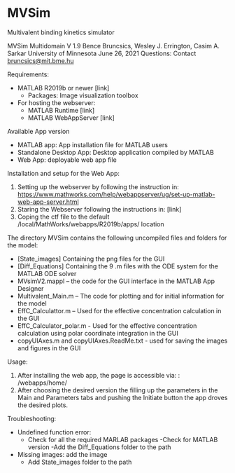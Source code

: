 # MVSim
Multivalent binding kinetics simulator

MVSim Multidomain V 1.9
Bence Bruncsics, Wesley J. Errington, Casim A. Sarkar University of Minnesota
June 26, 2021
Questions: Contact bruncsics@mit.bme.hu

Requirements:
- MATLAB R2019b or newer [link]
  - Packages: Image visualization toolbox
- For hosting the webserver:
  - MATLAB Runtime [link]
  - MATLAB WebAppServer [link]
  
Available App version
- MATLAB app: App installation file for MATLAB users
- Standalone Desktop App: Desktop application compiled by MATLAB
- Web App: deployable web app file

Installation and setup for the Web App:
1. Setting up the webserver by following the instruction in: https://www.mathworks.com/help/webappserver/ug/set-up-matlab-web-app-server.html
2. Staring the Webserver following the instructions in: [link]
3. Coping the ctf file to  the default /local/MathWorks/webapps/R2019b/apps/ location

The directory MVSim contains the following uncompiled files and folders for the model:

* [State_images] Containing the png files for the GUI 
* [Diff_Equations] Containing the 9 .m files with the ODE system for the MATLAB ODE solver
* MVsimV2.mappl – the code for the GUI interface in the MATLAB App Designer	
* Multivalent_Main.m – The code for plotting and for initial information for the model
* EffC_Calculattor.m – Used for the effective concentration calculation in the GUI
* EffC_Calculator_polar.m - Used for the effective concentration calculation using polar coordinate integration in the GUI
* copyUIAxes.m and copyUIAxes.ReadMe.txt - used for saving the images and figures in the GUI


Usage: 
1. After installing the web app, the page is accessible via: <host>:<port> /webapps/home/ 
2. After choosing the desired version the filling up the parameters in the Main and Parameters tabs and pushing the Initiate button the app droves the desired plots. 

Troubleshooting:

- Undefined function error: 
  - Check for all the required MARLAB packages
  -Check for MATLAB version
  -Add the Diff_Equations folder to the path
- Missing images: add the image 
  - Add State_images folder to the path

